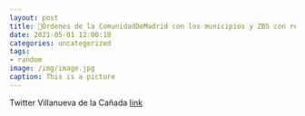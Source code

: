 ```yaml
---
layout: post
title: 🔴Órdenes de la ComunidadDeMadrid con los municipios y ZBS con restricciones frente al coronavirus:A partir del 3 de mayo👉http...
date: 2021-05-01 12:00:18
categories: uncategorized
tags:
- random
image: /img/image.jpg
caption: This is a picture
---
```

Twitter Villanueva de la Cañada [link](https://twitter.com/AytoVDLCanada/status/1388403875175149570)

